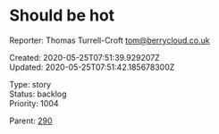 # Should be hot

Reporter: Thomas Turrell-Croft <tom@berrycloud.co.uk>  

Created: 2020-05-25T07:51:39.929207Z  
Updated: 2020-05-25T07:51:42.185678300Z

Type: story  
Status: backlog  
Priority: 1004

Parent: [290](290.md "Favorite spots design")
